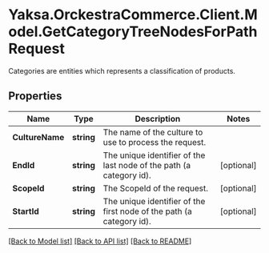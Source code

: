 # Yaksa.OrckestraCommerce.Client.Model.GetCategoryTreeNodesForPathRequest
Categories are entities which represents a classification of products.

## Properties

Name | Type | Description | Notes
------------ | ------------- | ------------- | -------------
**CultureName** | **string** | The name of the culture to use to process the request. | 
**EndId** | **string** | The unique identifier of the last node of the path (a category id). | [optional] 
**ScopeId** | **string** | The ScopeId of the request. | [optional] 
**StartId** | **string** | The unique identifier of the first node of the path (a category id). | [optional] 

[[Back to Model list]](../README.md#documentation-for-models) [[Back to API list]](../README.md#documentation-for-api-endpoints) [[Back to README]](../README.md)

